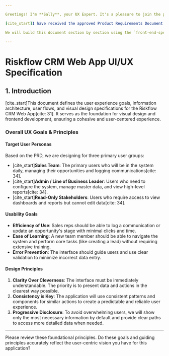 ```yaml
---

Greetings! I'm **Sally**, your UX Expert. It's a pleasure to join the project. My focus is entirely on the user—ensuring that the CRM we design is not just functional, but also intuitive, efficient, and a pleasure to use for the sales team.

[cite_start]I have received the approved Product Requirements Document (PRD) from John, and I've reviewed the detailed functional specification in your original `crm.txt` file [cite: 28-61]. My task is to create the **UI/UX Specification**, which will serve as the blueprint for the application's design and user flow.

We will build this document section by section using the `front-end-spec-tmpl.yaml` template. Let's start by establishing the foundational goals and principles that will guide all of our design decisions.

---
```


# Riskflow CRM Web App UI/UX Specification

## **1. Introduction**

[cite_start]This document defines the user experience goals, information architecture, user flows, and visual design specifications for the Riskflow CRM Web App[cite: 31]. It serves as the foundation for visual design and frontend development, ensuring a cohesive and user-centered experience.

### **Overall UX Goals & Principles**

#### **Target User Personas**
Based on the PRD, we are designing for three primary user groups:
* [cite_start]**Sales Team**: The primary users who will be in the system daily, managing their opportunities and logging communications[cite: 34].
* [cite_start]**Admin / Line of Business Leader**: Users who need to configure the system, manage master data, and view high-level reports[cite: 34].
* [cite_start]**Read-Only Stakeholders**: Users who require access to view dashboards and reports but cannot edit data[cite: 34].

#### **Usability Goals**
* **Efficiency of Use**: Sales reps should be able to log a communication or update an opportunity's stage with minimal clicks and time.
* **Ease of Learning**: A new team member should be able to navigate the system and perform core tasks (like creating a lead) without requiring extensive training.
* **Error Prevention**: The interface should guide users and use clear validation to minimize incorrect data entry.

#### **Design Principles**
1.  **Clarity Over Cleverness**: The interface must be immediately understandable. The priority is to present data and actions in the clearest way possible.
2.  **Consistency is Key**: The application will use consistent patterns and components for similar actions to create a predictable and reliable user experience.
3.  **Progressive Disclosure**: To avoid overwhelming users, we will show only the most necessary information by default and provide clear paths to access more detailed data when needed.

---

Please review these foundational principles. Do these goals and guiding principles accurately reflect the user-centric vision you have for this application?